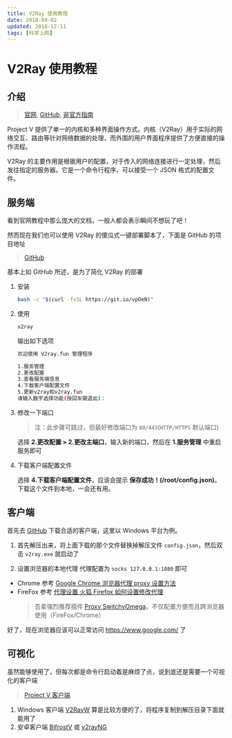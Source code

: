 ```yaml
---
title: V2Ray 使用教程
date: 2018-09-02
updated: 2018-12-11
tags: [科学上网]
---
```


# V2Ray 使用教程

## 介绍

> [官网](https://www.v2ray.com/), [GitHub](https://github.com/v2ray/v2ray-core), [非官方指南](https://toutyrater.github.io/)

Project V 提供了单一的内核和多种界面操作方式。内核（V2Ray）用于实际的网络交互、路由等针对网络数据的处理，而外围的用户界面程序提供了方便直接的操作流程。

V2Ray 的主要作用是根据用户的配置，对于传入的网络连接进行一定处理，然后发往指定的服务器。它是一个命令行程序，可以接受一个 JSON 格式的配置文件。

## 服务端

看到官网教程中那么庞大的文档，一般人都会表示瞬间不想玩了吧！

然而现在我们也可以使用 V2Ray 的傻瓜式一键部署脚本了，下面是 GitHub 的项目地址

> [GitHub](https://github.com/tracyone/v2ray.fun)

基本上如 GitHub 所述，是为了简化 V2Ray 的部署

1. 安装

   ```bash
   bash -c "$(curl -fsSL https://git.io/vpOeN)"
   ```

2. 使用

   ```bash
   v2ray
   ```

   输出如下选项

   ```bash
   欢迎使用 V2ray.fun 管理程序

   1.服务管理
   2.更改配置
   3.查看服务端信息
   4.下载客户端配置文件
   5.更新v2ray和v2ray.fun
   请输入数字选择功能(按回车键退出)：
   ```

3. 修改一下端口

   > 注：此步骤可跳过，但最好修改端口为 `80/443`(`HTTP/HTTPS` 默认端口)

   选择 **2.更改配置 > 2.更改主端口**，输入新的端口，然后在 **1.服务管理** 中重启服务即可

4. 下载客户端配置文件

   选择 **4.下载客户端配置文件**，应该会提示 **保存成功！(/root/config.json)**。下载这个文件到本地，一会还有用。

## 客户端

首先去 [GitHub](https://github.com/v2ray/v2ray-core/releases) 下载合适的客户端，这里以 Windows 平台为例。

1. 首先解压出来，将上面下载的那个文件替换掉解压文件 `config.json`，然后双击 `v2ray.exe` 就启动了

2. 设置浏览器的本地代理
   代理配置为 `socks 127.0.0.1:1080` 即可

- Chrome 参考 [Google Chrome 浏览器代理 proxy 设置方法](https://jingyan.baidu.com/article/e52e3615a3ef8e40c60c510f.html)
- FireFox 参考 [代理设置 火狐 Firefox 如何设置修改代理](https://jingyan.baidu.com/article/375c8e199ca72525f2a229b8.html)
  > 吾辈强烈推荐插件 [Proxy SwitchyOmega](https://chrome.google.com/webstore/detail/proxy-switchyomega/padekgcemlokbadohgkifijomclgjgif)，不仅配置方便而且跨浏览器使用（FireFox/Chrome）

好了，现在浏览器应该可以正常访问 <https://www.google.com/> 了

## 可视化

虽然能够使用了，但每次都是命令行启动着是麻烦了点，说到底还是需要一个可视化的客户端

> [Project V 客户端](https://v2ray.com/ui_client/)

1. Windows 客户端
   [V2RayW](https://github.com/Cenmrev/V2RayW) 算是比较方便的了，将程序复制到解压目录下面就能用了
2. 安卓客户端
   [BifrostV](https://play.google.com/store/apps/details?id=com.github.dawndiy.bifrostv) 或 [v2rayNG](https://play.google.com/store/apps/details?id=com.v2ray.ang)
